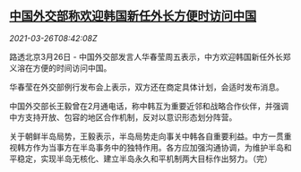 <!--1616749262000-->
[中国外交部称欢迎韩国新任外长方便时访问中国](https://cn.reuters.com/article/china-mofa-korea-new-foreign-minister-03-idCNKBS2BI145)
------

<div><i>2021-03-26T08:42:08Z</i></div><p>路透北京3月26日 - 中国外交部发言人华春莹周五表示，中方欢迎韩国新任外长郑义溶在方便的时间访问中国。</p><p>华春莹在外交部例行发布会上表示，双方还在商定具体计划，会适时发布消息。</p><p>中国外交部长王毅曾在2月通电话，称中韩互为重要近邻和战略合作伙伴，并强调中方支持开放、包容的地区合作机制，反对以意识形态划分阵营。</p><p>关于朝鲜半岛局势，王毅表示，半岛局势走向事关中韩各自重要利益。中方一贯重视韩方作为当事方在半岛事务中的独特作用。各方应加强沟通协调，为维护半岛和平稳定，实现半岛无核化、建立半岛永久和平机制两大目标作出努力。（完）</p>
